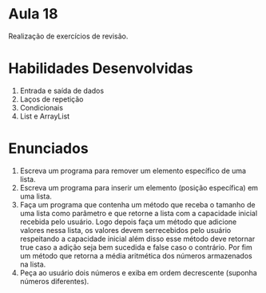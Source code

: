 # Aula 18
Realização de exercícios de revisão.
# Habilidades Desenvolvidas
<ol>
<li>Entrada e saída de dados</li>
<li>Laços de repetição</li>
<li>Condicionais</li>
<li>List e ArrayList</li>
</ol>

# Enunciados
<OL>
    <li>Escreva um programa para remover um elemento específico de uma
lista.</li>
    <li>Escreva um programa para inserir um elemento (posição específica)
em uma lista.</li>
<li>Faça um programa que contenha um método que receba o tamanho
de uma lista como parâmetro e que retorne a lista com a capacidade
inicial recebida pelo usuário. Logo depois faça um método que adicione
valores nessa lista, os valores devem serrecebidos pelo usuário
respeitando a capacidade inicial além disso esse método deve retornar
true caso a adição seja bem sucedida e false caso o contrário. Por fim
um método que retorna a média aritmética dos números armazenados
na lista.</li>
<li>Peça ao usuário dois números e exiba em ordem decrescente
(suponha números diferentes).</li>
</OL>

